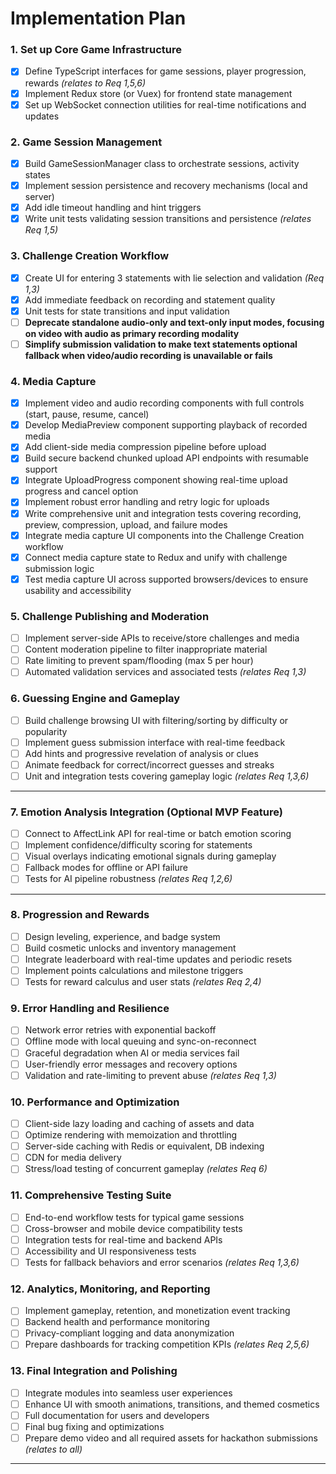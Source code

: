 # Implementation Plan

### 1. Set up Core Game Infrastructure  
- [x] Define TypeScript interfaces for game sessions, player progression, rewards _(relates to Req 1,5,6)_  
- [x] Implement Redux store (or Vuex) for frontend state management  
- [x] Set up WebSocket connection utilities for real-time notifications and updates  

### 2. Game Session Management  
- [x] Build GameSessionManager class to orchestrate sessions, activity states  
- [x] Implement session persistence and recovery mechanisms (local and server)  
- [x] Add idle timeout handling and hint triggers  
- [x] Write unit tests validating session transitions and persistence _(relates Req 1,5)_  

### 3. Challenge Creation Workflow  
- [x] Create UI for entering 3 statements with lie selection and validation _(Req 1,3)_  
- [x] Add immediate feedback on recording and statement quality  
- [x] Unit tests for state transitions and input validation  
- [ ] **Deprecate standalone audio-only and text-only input modes, focusing on video with audio as primary recording modality**  
- [ ] **Simplify submission validation to make text statements optional fallback when video/audio recording is unavailable or fails**

### 4. Media Capture  
- [x] Implement video and audio recording components with full controls (start, pause, resume, cancel)  
- [x] Develop MediaPreview component supporting playback of recorded media  
- [x] Add client-side media compression pipeline before upload  
- [x] Build secure backend chunked upload API endpoints with resumable support  
- [x] Integrate UploadProgress component showing real-time upload progress and cancel option  
- [x] Implement robust error handling and retry logic for uploads  
- [x] Write comprehensive unit and integration tests covering recording, preview, compression, upload, and failure modes  
- [x] Integrate media capture UI components into the Challenge Creation workflow
- [x] Connect media capture state to Redux and unify with challenge submission logic
- [x] Test media capture UI across supported browsers/devices to ensure usability and accessibility

### 5. Challenge Publishing and Moderation  
- [ ] Implement server-side APIs to receive/store challenges and media  
- [ ] Content moderation pipeline to filter inappropriate material  
- [ ] Rate limiting to prevent spam/flooding (max 5 per hour)  
- [ ] Automated validation services and associated tests _(relates Req 1,3)_  

### 6. Guessing Engine and Gameplay  
- [ ] Build challenge browsing UI with filtering/sorting by difficulty or popularity  
- [ ] Implement guess submission interface with real-time feedback  
- [ ] Add hints and progressive revelation of analysis or clues  
- [ ] Animate feedback for correct/incorrect guesses and streaks  
- [ ] Unit and integration tests covering gameplay logic _(relates Req 1,3,6)_  

***

### 7. Emotion Analysis Integration (Optional MVP Feature)  
- [ ] Connect to AffectLink API for real-time or batch emotion scoring  
- [ ] Implement confidence/difficulty scoring for statements  
- [ ] Visual overlays indicating emotional signals during gameplay  
- [ ] Fallback modes for offline or API failure  
- [ ] Tests for AI pipeline robustness _(relates Req 1,2,6)_  

***

### 8. Progression and Rewards  
- [ ] Design leveling, experience, and badge system  
- [ ] Build cosmetic unlocks and inventory management  
- [ ] Integrate leaderboard with real-time updates and periodic resets  
- [ ] Implement points calculations and milestone triggers  
- [ ] Tests for reward calculus and user stats _(relates Req 2,4)_  

### 9. Error Handling and Resilience  
- [ ] Network error retries with exponential backoff  
- [ ] Offline mode with local queuing and sync-on-reconnect  
- [ ] Graceful degradation when AI or media services fail  
- [ ] User-friendly error messages and recovery options  
- [ ] Validation and rate-limiting to prevent abuse _(relates Req 1,3)_  

### 10. Performance and Optimization  
- [ ] Client-side lazy loading and caching of assets and data  
- [ ] Optimize rendering with memoization and throttling  
- [ ] Server-side caching with Redis or equivalent, DB indexing  
- [ ] CDN for media delivery  
- [ ] Stress/load testing of concurrent gameplay _(relates Req 6)_  

### 11. Comprehensive Testing Suite  
- [ ] End-to-end workflow tests for typical game sessions  
- [ ] Cross-browser and mobile device compatibility tests  
- [ ] Integration tests for real-time and backend APIs  
- [ ] Accessibility and UI responsiveness tests  
- [ ] Tests for fallback behaviors and error scenarios _(relates Req 1,3,6)_  

### 12. Analytics, Monitoring, and Reporting  
- [ ] Implement gameplay, retention, and monetization event tracking  
- [ ] Backend health and performance monitoring  
- [ ] Privacy-compliant logging and data anonymization  
- [ ] Prepare dashboards for tracking competition KPIs _(relates Req 2,5,6)_  

### 13. Final Integration and Polishing  
- [ ] Integrate modules into seamless user experiences  
- [ ] Enhance UI with smooth animations, transitions, and themed cosmetics  
- [ ] Full documentation for users and developers  
- [ ] Final bug fixing and optimizations  
- [ ] Prepare demo video and all required assets for hackathon submissions _(relates to all)_  

***